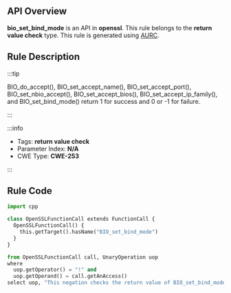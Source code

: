 ---
---


## API Overview
**bio_set_bind_mode** is an API in **openssl**. This rule belongs to the **return value check** type. This rule is generated using [AURC](../../tools/AURC).
## Rule Description

:::tip

BIO_do_accept(), BIO_set_accept_name(), BIO_set_accept_port(), BIO_set_nbio_accept(), BIO_set_accept_bios(), BIO_set_accept_ip_family(), and BIO_set_bind_mode() return 1 for success and 0 or -1 for failure.

:::

:::info

- Tags: **return value check**
- Parameter Index: **N/A**
- CWE Type: **CWE-253**

:::

## Rule Code
```python
import cpp

class OpenSSLFunctionCall extends FunctionCall {
  OpenSSLFunctionCall() {
    this.getTarget().hasName("BIO_set_bind_mode")
  }
}

from OpenSSLFunctionCall call, UnaryOperation uop
where
  uop.getOperator() = "!" and
  uop.getOperand() = call.getAnAccess()
select uop, "This negation checks the return value of BIO_set_bind_mode."
```